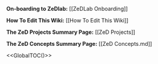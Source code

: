 **On-boarding to ZeDlab:** [[ZeDLab Onboarding]]

**How To Edit This Wiki:** [[How To Edit This Wiki]]

**The ZeD Projects Summary Page:** [[ZeD Projects]]

**The ZeD Concepts Summary Page:** [[ZeD Concepts.md]]


<<GlobalTOC()>>
